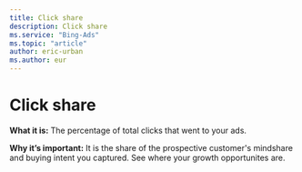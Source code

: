 ```yaml
---
title: Click share
description: Click share
ms.service: "Bing-Ads"
ms.topic: "article"
author: eric-urban
ms.author: eur
---
```


# Click share

**What it is:**     The percentage of total clicks that went to your ads.

**Why it’s important:**     It is the share of the prospective customer's mindshare and buying intent you captured. See where your growth opportunites are.


